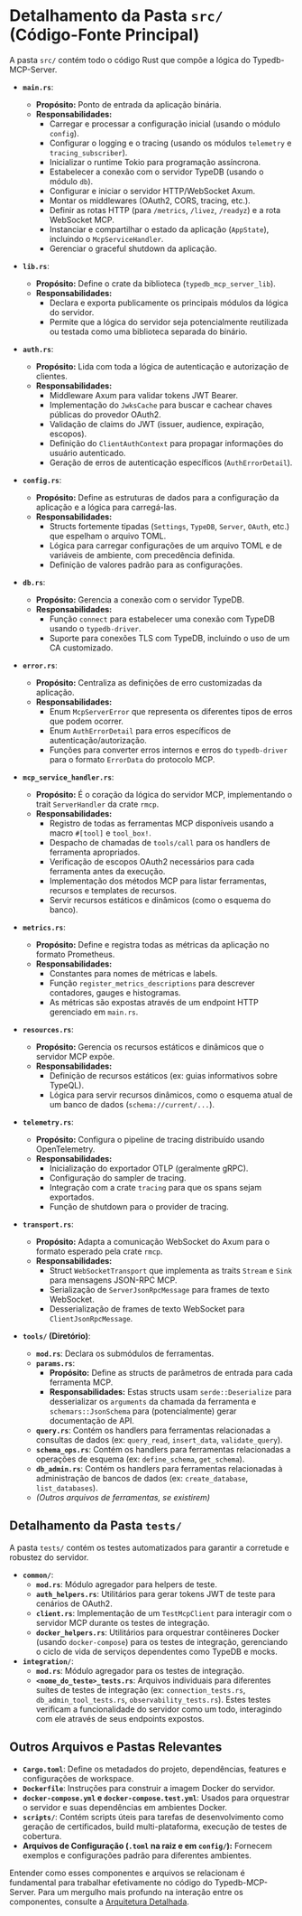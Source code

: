 
# Detalhamento da Pasta `src/` (Código-Fonte Principal)

A pasta `src/` contém todo o código Rust que compõe a lógica do Typedb-MCP-Server.

* **`main.rs`**:
  * **Propósito:** Ponto de entrada da aplicação binária.
  * **Responsabilidades:**
    * Carregar e processar a configuração inicial (usando o módulo `config`).
    * Configurar o logging e o tracing (usando os módulos `telemetry` e `tracing_subscriber`).
    * Inicializar o runtime Tokio para programação assíncrona.
    * Estabelecer a conexão com o servidor TypeDB (usando o módulo `db`).
    * Configurar e iniciar o servidor HTTP/WebSocket Axum.
    * Montar os middlewares (OAuth2, CORS, tracing, etc.).
    * Definir as rotas HTTP (para `/metrics`, `/livez`, `/readyz`) e a rota WebSocket MCP.
    * Instanciar e compartilhar o estado da aplicação (`AppState`), incluindo o `McpServiceHandler`.
    * Gerenciar o graceful shutdown da aplicação.

* **`lib.rs`**:
  * **Propósito:** Define o crate da biblioteca (`typedb_mcp_server_lib`).
  * **Responsabilidades:**
    * Declara e exporta publicamente os principais módulos da lógica do servidor.
    * Permite que a lógica do servidor seja potencialmente reutilizada ou testada como uma biblioteca separada do binário.

* **`auth.rs`**:
  * **Propósito:** Lida com toda a lógica de autenticação e autorização de clientes.
  * **Responsabilidades:**
    * Middleware Axum para validar tokens JWT Bearer.
    * Implementação do `JwksCache` para buscar e cachear chaves públicas do provedor OAuth2.
    * Validação de claims do JWT (issuer, audience, expiração, escopos).
    * Definição do `ClientAuthContext` para propagar informações do usuário autenticado.
    * Geração de erros de autenticação específicos (`AuthErrorDetail`).

* **`config.rs`**:
  * **Propósito:** Define as estruturas de dados para a configuração da aplicação e a lógica para carregá-las.
  * **Responsabilidades:**
    * Structs fortemente tipadas (`Settings`, `TypeDB`, `Server`, `OAuth`, etc.) que espelham o arquivo TOML.
    * Lógica para carregar configurações de um arquivo TOML e de variáveis de ambiente, com precedência definida.
    * Definição de valores padrão para as configurações.

* **`db.rs`**:
  * **Propósito:** Gerencia a conexão com o servidor TypeDB.
  * **Responsabilidades:**
    * Função `connect` para estabelecer uma conexão com TypeDB usando o `typedb-driver`.
    * Suporte para conexões TLS com TypeDB, incluindo o uso de um CA customizado.

* **`error.rs`**:
  * **Propósito:** Centraliza as definições de erro customizadas da aplicação.
  * **Responsabilidades:**
    * Enum `McpServerError` que representa os diferentes tipos de erros que podem ocorrer.
    * Enum `AuthErrorDetail` para erros específicos de autenticação/autorização.
    * Funções para converter erros internos e erros do `typedb-driver` para o formato `ErrorData` do protocolo MCP.

* **`mcp_service_handler.rs`**:
  * **Propósito:** É o coração da lógica do servidor MCP, implementando o trait `ServerHandler` da crate `rmcp`.
  * **Responsabilidades:**
    * Registro de todas as ferramentas MCP disponíveis usando a macro `#[tool]` e `tool_box!`.
    * Despacho de chamadas de `tools/call` para os handlers de ferramenta apropriados.
    * Verificação de escopos OAuth2 necessários para cada ferramenta antes da execução.
    * Implementação dos métodos MCP para listar ferramentas, recursos e templates de recursos.
    * Servir recursos estáticos e dinâmicos (como o esquema do banco).

* **`metrics.rs`**:
  * **Propósito:** Define e registra todas as métricas da aplicação no formato Prometheus.
  * **Responsabilidades:**
    * Constantes para nomes de métricas e labels.
    * Função `register_metrics_descriptions` para descrever contadores, gauges e histogramas.
    * As métricas são expostas através de um endpoint HTTP gerenciado em `main.rs`.

* **`resources.rs`**:
  * **Propósito:** Gerencia os recursos estáticos e dinâmicos que o servidor MCP expõe.
  * **Responsabilidades:**
    * Definição de recursos estáticos (ex: guias informativos sobre TypeQL).
    * Lógica para servir recursos dinâmicos, como o esquema atual de um banco de dados (`schema://current/...`).

* **`telemetry.rs`**:
  * **Propósito:** Configura o pipeline de tracing distribuído usando OpenTelemetry.
  * **Responsabilidades:**
    * Inicialização do exportador OTLP (geralmente gRPC).
    * Configuração do sampler de tracing.
    * Integração com a crate `tracing` para que os spans sejam exportados.
    * Função de shutdown para o provider de tracing.

* **`transport.rs`**:
  * **Propósito:** Adapta a comunicação WebSocket do Axum para o formato esperado pela crate `rmcp`.
  * **Responsabilidades:**
    * Struct `WebSocketTransport` que implementa as traits `Stream` e `Sink` para mensagens JSON-RPC MCP.
    * Serialização de `ServerJsonRpcMessage` para frames de texto WebSocket.
    * Desserialização de frames de texto WebSocket para `ClientJsonRpcMessage`.

* **`tools/` (Diretório)**:
  * **`mod.rs`**: Declara os submódulos de ferramentas.
  * **`params.rs`**:
    * **Propósito:** Define as structs de parâmetros de entrada para cada ferramenta MCP.
    * **Responsabilidades:** Estas structs usam `serde::Deserialize` para desserializar os `arguments` da chamada da ferramenta e `schemars::JsonSchema` para (potencialmente) gerar documentação de API.
  * **`query.rs`**: Contém os handlers para ferramentas relacionadas a consultas de dados (ex: `query_read`, `insert_data`, `validate_query`).
  * **`schema_ops.rs`**: Contém os handlers para ferramentas relacionadas a operações de esquema (ex: `define_schema`, `get_schema`).
  * **`db_admin.rs`**: Contém os handlers para ferramentas relacionadas à administração de bancos de dados (ex: `create_database`, `list_databases`).
  * *(Outros arquivos de ferramentas, se existirem)*

## Detalhamento da Pasta `tests/`

A pasta `tests/` contém os testes automatizados para garantir a corretude e robustez do servidor.

* **`common/`**:
  * **`mod.rs`**: Módulo agregador para helpers de teste.
  * **`auth_helpers.rs`**: Utilitários para gerar tokens JWT de teste para cenários de OAuth2.
  * **`client.rs`**: Implementação de um `TestMcpClient` para interagir com o servidor MCP durante os testes de integração.
  * **`docker_helpers.rs`**: Utilitários para orquestrar contêineres Docker (usando `docker-compose`) para os testes de integração, gerenciando o ciclo de vida de serviços dependentes como TypeDB e mocks.
* **`integration/`**:
  * **`mod.rs`**: Módulo agregador para os testes de integração.
  * **`<nome_do_teste>_tests.rs`**: Arquivos individuais para diferentes suítes de testes de integração (ex: `connection_tests.rs`, `db_admin_tool_tests.rs`, `observability_tests.rs`). Estes testes verificam a funcionalidade do servidor como um todo, interagindo com ele através de seus endpoints expostos.

## Outros Arquivos e Pastas Relevantes

* **`Cargo.toml`**: Define os metadados do projeto, dependências, features e configurações de workspace.
* **`Dockerfile`**: Instruções para construir a imagem Docker do servidor.
* **`docker-compose.yml` e `docker-compose.test.yml`**: Usados para orquestrar o servidor e suas dependências em ambientes Docker.
* **`scripts/`**: Contém scripts úteis para tarefas de desenvolvimento como geração de certificados, build multi-plataforma, execução de testes de cobertura.
* **Arquivos de Configuração (`.toml` na raiz e em `config/`):** Fornecem exemplos e configurações padrão para diferentes ambientes.

Entender como esses componentes e arquivos se relacionam é fundamental para trabalhar efetivamente no código do Typedb-MCP-Server. Para um mergulho mais profundo na interação entre os componentes, consulte a [Arquitetura Detalhada](./03_architecture_deep_dive.md).

